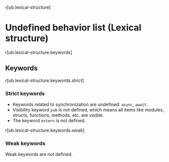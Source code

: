 r[ub.lexical-structure]
# Undefined behavior list (Lexical structure)

r[ub.lexical-structure.keywords]
## Keywords

r[ub.lexical-structure.keywords.strict]
### Strict keywords

- Keywords related to synchronization are undefined: `async`, `await`.
- Visibility keyword `pub` is not defined, which means all items like modules, structs, functions, methods, etc. are visible.
- The keyword `extern` is not defined.

r[ub.lexical-structure.keywords.weak]
### Weak keywords

Weak keywords are not defined.
